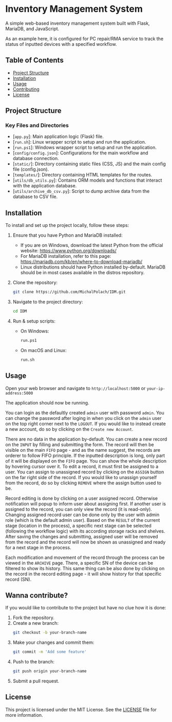 # Inventory Management System

A simple web-based inventory management system built with Flask, MariaDB, and JavaScript.

As an example here, it is configured for PC repair/RMA service to track the status of inputted devices with a specified workflow.

## Table of Contents

- [Project Structure](#project-structure)
- [Installation](#installation)
- [Usage](#usage)
- [Contributing](#contributing)
- [License](#license)

## Project Structure

### Key Files and Directories

- [`app.py`]: Main application logic (Flask) file.
- [`run.sh`]: Linux wrapper script to setup and run the application.
- [`run.ps1`]: Windows wrapper script to setup and run the application.
- [`config/config.json`]: Configurations for the main workflow and database connection.
- [`static/`]: Directory containing static files (CSS, JS) and the main config file (config.json).
- [`templates/`]: Directory containing HTML templates for the routes.
- [`utils/db_utils.py`]: Contains ORM models and functions that interact with the application database.
- [`utils/archive_db_csv.py`]: Script to dump archive data from the database to CSV file.

## Installation

To install and set up the project locally, follow these steps:

1. Ensure that you have Python and MariaDB installed:
   - If you are on Windows, download the latest Python from the official website: https://www.python.org/downloads/
   - For MariaDB installation, refer to this page: https://mariadb.com/kb/en/where-to-download-mariadb/
   - Linux distributions should have Python installed by-default. MariaDB should be in most cases available in the distros repository.

1. Clone the repository:
    ```sh
    git clone https://github.com/MichalPolach/IDM.git
    ```
2. Navigate to the project directory:
    ```sh
    cd IDM
    ```
3. Run & setup scripts:
    - On Windows:
        ```sh
        run.ps1
        ```
    - On macOS and Linux:
        ```sh
        run.sh
        ```

## Usage

Open your web browser and navigate to `http://localhost:5000` or `your-ip-address:5000`

The application should now be running.

You can login as the defaultly created `admin` user with password `admin`.
You can change the password after loging in when you click on the `admin` user on the top right corner next to the `LOGOUT`.
If you would like to instead create a new account, do so by clicking on the `Create new Account`.

There are no data in the application by-default.
You can create a new record on the `INPUT` by filling and submitting the form.
The record will then be visible on the main `FIFO` page - and as the name suggest, the records are orderer to follow FIFO principle.
If the inputted description is long, only part of it will be displayed on the `FIFO` page. You can show the whole description by hovering cursor over it.
To edit a record, it must first be assigned to a user. You can assign to unassigned record by clicking on the `ASSIGN` button on the far right side of the record.
If you would like to unassign yourself from the record, do so by clicking `REMOVE` where the assign button used to be.

Record editing is done by clicking on a user assigned record. Otherwise notification will popup to inform user about assigning first.
If another user is assigned to the record, you can only view the record (it is read-only).
Changing assigned record user can be done only by the user with admin role (which is the default admin user).
Based on the `RESULT` of the current stage (location in the process), a specific next stage can be selected (following the workflow logic) with its according storage racks and shelves.
After saving the changes and submitting, assigned user will be removed from the record and the record will now be shown as unassigned and ready for a next stage in the process.

Each modification and movement of the record through the process can be viewed in the `ARCHIVE` page.
There, a specific SN of the device can be filtered to show its history.
This same thing can be also done by clicking on the record in the record editing page - it will show history for that specific record (SN).


## Wanna contribute?

If you would like to contribute to the project but have no clue how it is done:

1. Fork the repository.
2. Create a new branch:
    ```sh
    git checkout -b your-branch-name
    ```
3. Make your changes and commit them:
    ```sh
    git commit -m 'Add some feature'
    ```
4. Push to the branch:
    ```sh
    git push origin your-branch-name
    ```
5. Submit a pull request.

## License

This project is licensed under the MIT License. See the [LICENSE](LICENSE) file for more information.
